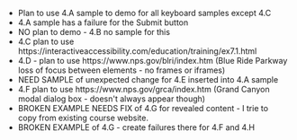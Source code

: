 <ul>
<li>Plan to use 4.A sample to demo for all keyboard samples except 4.C</li>
<li> 4.A sample has a failure for the Submit button</li>
<li>NO plan to demo - 4.B no sample for this</li>
<li>4.C plan to use https://interactiveaccessibility.com/education/training/ex7.1.html</li>
<li>4.D - plan to use https://www.nps.gov/blri/index.htm (Blue Ride Parkway loss of focus between elements - no frames or iframes)</li>  
<li>NEED SAMPLE of unexpected change for 4.E inserted into 4.A sample</li>
<li>4.F plan to use https://www.nps.gov/grca/index.htm (Grand Canyon modal dialog box - doesn't always appear though)</li>
<li>BROKEN EXAMPLE NEEDS FIX of 4.G for revealed content - I trie to copy from existing course website.</li>
<li>BROKEN EXAMPLE of 4.G - create failures there for 4.F and 4.H</li>
</ul>
